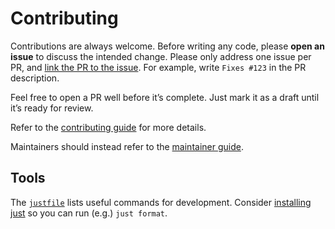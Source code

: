 # Contributing

Contributions are always welcome.
Before writing any code, please **open an issue** to discuss the intended change.
Please only address one issue per PR, and
[link the PR to the issue](https://docs.github.com/en/github/managing-your-work-on-github/linking-a-pull-request-to-an-issue).
For example, write `Fixes #123` in the PR description.

Feel free to open a PR well before it’s complete.
Just mark it as a draft until it’s ready for review.

Refer to the
[contributing guide](https://dmyersturnbull.github.io/ref/contributor-guide/)
for more details.

Maintainers should instead refer to the
[maintainer guide](https://dmyersturnbull.github.io/ref/maintainer-guide/).

## Tools

The [`justfile`](justfile) lists useful commands for development.
Consider
[installing just](https://github.com/casey/just?tab=readme-ov-file#installation)
so you can run (e.g.) `just format`.
